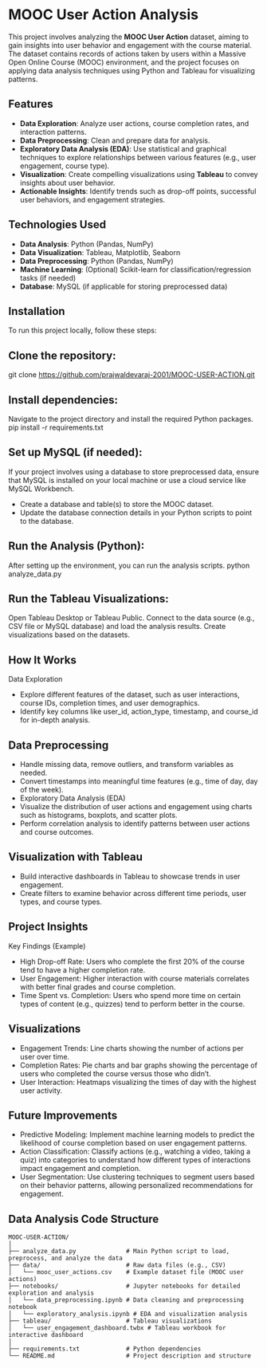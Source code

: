 # MOOC User Action Analysis

This project involves analyzing the **MOOC User Action** dataset, aiming to gain insights into user behavior and engagement with the course material. The dataset contains records of actions taken by users within a Massive Open Online Course (MOOC) environment, and the project focuses on applying data analysis techniques using Python and Tableau for visualizing patterns.

## Features

- **Data Exploration**: Analyze user actions, course completion rates, and interaction patterns.
- **Data Preprocessing**: Clean and prepare data for analysis.
- **Exploratory Data Analysis (EDA)**: Use statistical and graphical techniques to explore relationships between various features (e.g., user engagement, course type).
- **Visualization**: Create compelling visualizations using **Tableau** to convey insights about user behavior.
- **Actionable Insights**: Identify trends such as drop-off points, successful user behaviors, and engagement strategies.

## Technologies Used

- **Data Analysis**: Python (Pandas, NumPy)
- **Data Visualization**: Tableau, Matplotlib, Seaborn
- **Data Preprocessing**: Python (Pandas, NumPy)
- **Machine Learning**: (Optional) Scikit-learn for classification/regression tasks (if needed)
- **Database**: MySQL (if applicable for storing preprocessed data)

## Installation

To run this project locally, follow these steps:

## Clone the repository:
git clone https://github.com/prajwaldevaraj-2001/MOOC-USER-ACTION.git

## Install dependencies:
Navigate to the project directory and install the required Python packages.
pip install -r requirements.txt

## Set up MySQL (if needed):
If your project involves using a database to store preprocessed data, ensure that MySQL is installed on your local machine or use a cloud service like MySQL Workbench.
- Create a database and table(s) to store the MOOC dataset.
- Update the database connection details in your Python scripts to point to the database.

## Run the Analysis (Python):
After setting up the environment, you can run the analysis scripts.
python analyze_data.py

## Run the Tableau Visualizations:
Open Tableau Desktop or Tableau Public.
Connect to the data source (e.g., CSV file or MySQL database) and load the analysis results.
Create visualizations based on the datasets.

## How It Works
Data Exploration
- Explore different features of the dataset, such as user interactions, course IDs, completion times, and user demographics.
- Identify key columns like user_id, action_type, timestamp, and course_id for in-depth analysis.

## Data Preprocessing
- Handle missing data, remove outliers, and transform variables as needed.
- Convert timestamps into meaningful time features (e.g., time of day, day of the week).
- Exploratory Data Analysis (EDA)
- Visualize the distribution of user actions and engagement using charts such as histograms, boxplots, and scatter plots.
- Perform correlation analysis to identify patterns between user actions and course outcomes.

## Visualization with Tableau
- Build interactive dashboards in Tableau to showcase trends in user engagement.
- Create filters to examine behavior across different time periods, user types, and course types.

## Project Insights
Key Findings (Example)
- High Drop-off Rate: Users who complete the first 20% of the course tend to have a higher completion rate.
- User Engagement: Higher interaction with course materials correlates with better final grades and course completion.
- Time Spent vs. Completion: Users who spend more time on certain types of content (e.g., quizzes) tend to perform better in the course.

## Visualizations
- Engagement Trends: Line charts showing the number of actions per user over time.
- Completion Rates: Pie charts and bar graphs showing the percentage of users who completed the course versus those who didn’t.
- User Interaction: Heatmaps visualizing the times of day with the highest user activity.

## Future Improvements
- Predictive Modeling: Implement machine learning models to predict the likelihood of course completion based on user engagement patterns.
- Action Classification: Classify actions (e.g., watching a video, taking a quiz) into categories to understand how different types of interactions impact engagement and completion.
- User Segmentation: Use clustering techniques to segment users based on their behavior patterns, allowing personalized recommendations for engagement.

## Data Analysis Code Structure
```plaintext
MOOC-USER-ACTION/
│
├── analyze_data.py              # Main Python script to load, preprocess, and analyze the data
├── data/                        # Raw data files (e.g., CSV)
│   └── mooc_user_actions.csv    # Example dataset file (MOOC user actions)
├── notebooks/                   # Jupyter notebooks for detailed exploration and analysis
│   └── data_preprocessing.ipynb # Data cleaning and preprocessing notebook
│   └── exploratory_analysis.ipynb # EDA and visualization analysis
├── tableau/                     # Tableau visualizations
│   └── user_engagement_dashboard.twbx # Tableau workbook for interactive dashboard
│
├── requirements.txt             # Python dependencies
└── README.md                    # Project description and structure
